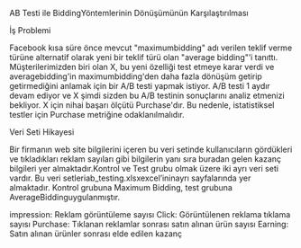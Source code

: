 AB Testi ile BiddingYöntemlerinin Dönüşümünün Karşılaştırılması

İş Problemi

 Facebook kısa süre önce mevcut "maximumbidding" adı verilen teklif verme türüne alternatif
 olarak yeni bir teklif türü olan "average bidding"’i tanıttı. Müşterilerimizden biri olan X,
 bu yeni özelliği test etmeye karar verdi ve averagebidding'in maximumbidding'den daha fazla dönüşüm
 getirip getirmediğini anlamak için bir A/B testi yapmak istiyor. A/B testi 1 aydır devam ediyor ve
 X şimdi sizden bu A/B testinin sonuçlarını analiz etmenizi bekliyor. X için
 nihai başarı ölçütü Purchase'dır. Bu nedenle, istatistiksel testler için Purchase metriğine odaklanılmalıdır.


 Veri Seti Hikayesi

 Bir firmanın web site bilgilerini içeren bu veri setinde kullanıcıların gördükleri ve tıkladıkları
 reklam sayıları gibi bilgilerin yanı sıra buradan gelen kazanç bilgileri yer almaktadır.Kontrol ve Test
 grubu olmak üzere iki ayrı veri seti vardır. Bu veri setleriab_testing.xlsxexcel’ininayrı sayfalarında yer
 almaktadır. Kontrol grubuna Maximum Bidding, test grubuna AverageBiddinguygulanmıştır.

 impression: Reklam görüntüleme sayısı
 Click: Görüntülenen reklama tıklama sayısı
 Purchase: Tıklanan reklamlar sonrası satın alınan ürün sayısı
 Earning: Satın alınan ürünler sonrası elde edilen kazanç
